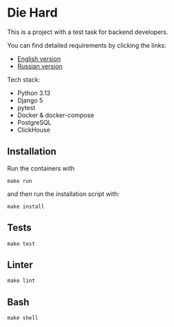 # Die Hard

This is a project with a test task for backend developers.

You can find detailed requirements by clicking the links:
- [English version](docs/task_en.md)
- [Russian version](docs/task_ru.md)

Tech stack:
- Python 3.13
- Django 5
- pytest
- Docker & docker-compose
- PostgreSQL
- ClickHouse

## Installation

Run the containers with

```
make run
```

and then run the installation script with:

```
make install
```

## Tests

`make test`

## Linter

`make lint`

## Bash

`make shell`
